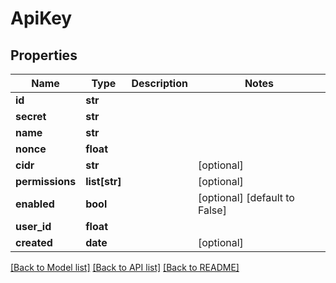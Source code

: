 # ApiKey

## Properties
Name | Type | Description | Notes
------------ | ------------- | ------------- | -------------
**id** | **str** |  | 
**secret** | **str** |  | 
**name** | **str** |  | 
**nonce** | **float** |  | 
**cidr** | **str** |  | [optional] 
**permissions** | **list[str]** |  | [optional] 
**enabled** | **bool** |  | [optional] [default to False]
**user_id** | **float** |  | 
**created** | **date** |  | [optional] 

[[Back to Model list]](../README.md#documentation-for-models) [[Back to API list]](../README.md#documentation-for-api-endpoints) [[Back to README]](../README.md)



